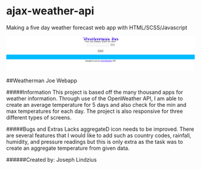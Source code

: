 # ajax-weather-api
Making a five day weather forecast web app with HTML/SCSS/Javascript

![Weatherman Joe App](./assets/images/WeathermanJoe.png)

##Weatherman Joe Webapp

#####Information
This project is based off the many thousand apps for weather information.  Through use of the OpenWeather API, I am able to create an average temperature for 5 days and also check for the min and max temperatures for each day.  The project is also responsive for three different types of screens.

#####Bugs and Extras
Lacks aggregateD icon needs to be improved.
There are several features that I would like to add such as country codes, rainfall, humidity, and pressure readings but this is only extra as the task was to create an aggregate temperature from given data. 

######Created by: 
Joseph Lindzius  

